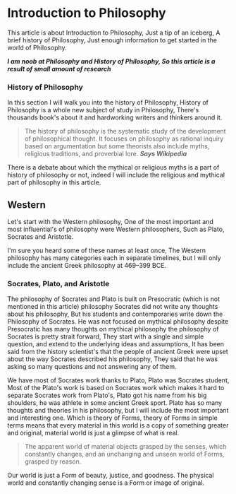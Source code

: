 # Introduction to Philosophy
This article is about Introduction to Philosophy, Just a tip of an iceberg, 
A brief history of Philosophy, Just enough information to get started in the world of Philosophy.

***I am noob at Philosophy and History of Philosophy, So this article is a result of small amount of research***

### History of Philosophy
In this section I will walk you into the history of Philosophy, History of Philosophy is a whole new subject
of study in Philosophy, There's thousands book's about it and hardworking writers and thinkers around it.

> The history of philosophy is the systematic study of the development of philosophical thought. It focuses on philosophy as rational inquiry based on argumentation but some theorists also include myths, religious traditions, and proverbial lore.
***Says Wikipedia***

There is a debate about which the mythical or religious myths is a part of history of philosophy or not,
indeed I will include the religious and mythical part of philosophy in this article.

## Western
Let's start with the Western philosophy, One of the most important and most influential's of philosophy
were Western philosophers, Such as Plato, Socrates and Aristotle.

I'm sure you heard some of these names at least once, The Western philosophy has many categories each in
separate timelines, but I will only include the ancient Greek philosophy at 469–399 BCE.

### Socrates, Plato, and Aristotle
The philosophy of Socrates and Plato is built on Presocratic (which is not mentioned in this article) philosophy
Socrates did not write any thoughts about his philosophy, But his students and contemporaries write down the Philosophy
of Socrates. He was not focused on mythical philosophy despite Presocratic has many thoughts on mythical philosophy
the philosophy of Socrates is pretty strait forward, They start with a single and simple question, and extend to the
underlying ideas and assumptions, It has been said from the history scientist's that the people of ancient Greek were
upset about the way Socrates described his philosophy, They said that he was asking so many questions and not answering any of them.


We have most of Socrates work thanks to Plato, Plato was Socrates student, Most of the Plato's work is based on Socrates work
which makes it hard to separate Socrates work from Plato's, Plato got his name from his big shoulders, he was athlete in some
ancient Greek sport.
Plato has so many thoughts and theories in his philosophy, but I will include the most important and interesting one.
Which is theory of Forms, theory of Forms in simple terms means that every material in this world is a copy of
something greater and original, material world is just a glimpse of what is real.

> The apparent world of material objects grasped by the senses, which constantly changes,
and an unchanging and unseen world of Forms, grasped by reason.

Our world is just a Form of beauty, justice, and goodness. The physical world and constantly changing sense is a Form or image
of original.
